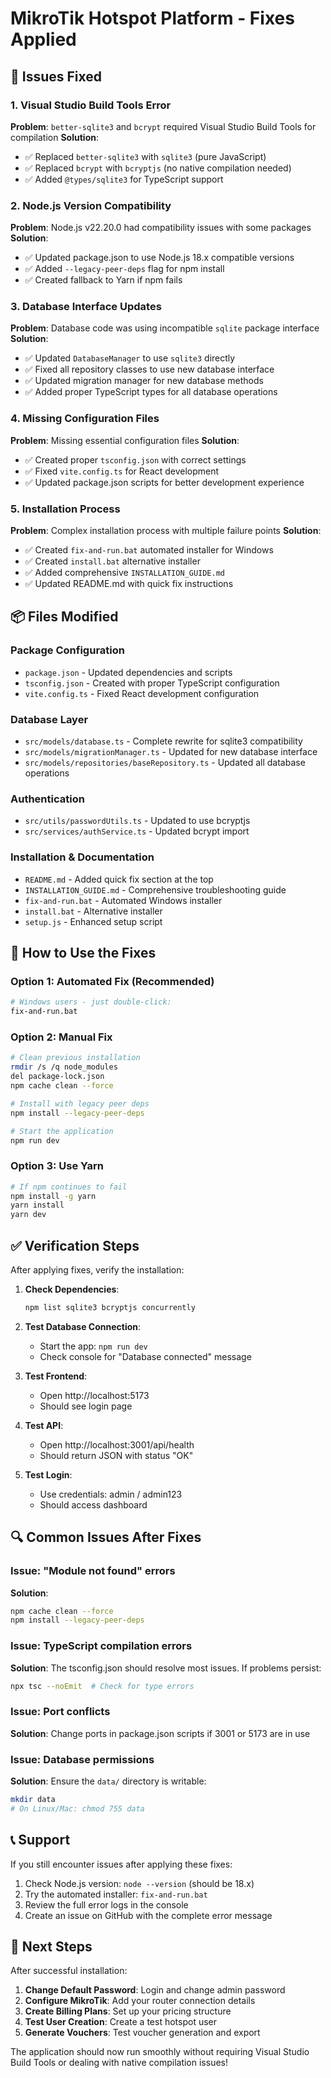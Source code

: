 # MikroTik Hotspot Platform - Fixes Applied

## 🔧 Issues Fixed

### 1. **Visual Studio Build Tools Error**
**Problem**: `better-sqlite3` and `bcrypt` required Visual Studio Build Tools for compilation
**Solution**: 
- ✅ Replaced `better-sqlite3` with `sqlite3` (pure JavaScript)
- ✅ Replaced `bcrypt` with `bcryptjs` (no native compilation needed)
- ✅ Added `@types/sqlite3` for TypeScript support

### 2. **Node.js Version Compatibility**
**Problem**: Node.js v22.20.0 had compatibility issues with some packages
**Solution**:
- ✅ Updated package.json to use Node.js 18.x compatible versions
- ✅ Added `--legacy-peer-deps` flag for npm install
- ✅ Created fallback to Yarn if npm fails

### 3. **Database Interface Updates**
**Problem**: Database code was using incompatible `sqlite` package interface
**Solution**:
- ✅ Updated `DatabaseManager` to use `sqlite3` directly
- ✅ Fixed all repository classes to use new database interface
- ✅ Updated migration manager for new database methods
- ✅ Added proper TypeScript types for all database operations

### 4. **Missing Configuration Files**
**Problem**: Missing essential configuration files
**Solution**:
- ✅ Created proper `tsconfig.json` with correct settings
- ✅ Fixed `vite.config.ts` for React development
- ✅ Updated package.json scripts for better development experience

### 5. **Installation Process**
**Problem**: Complex installation process with multiple failure points
**Solution**:
- ✅ Created `fix-and-run.bat` automated installer for Windows
- ✅ Created `install.bat` alternative installer
- ✅ Added comprehensive `INSTALLATION_GUIDE.md`
- ✅ Updated README.md with quick fix instructions

## 📦 Files Modified

### Package Configuration
- `package.json` - Updated dependencies and scripts
- `tsconfig.json` - Created with proper TypeScript configuration
- `vite.config.ts` - Fixed React development configuration

### Database Layer
- `src/models/database.ts` - Complete rewrite for sqlite3 compatibility
- `src/models/migrationManager.ts` - Updated for new database interface
- `src/models/repositories/baseRepository.ts` - Updated all database operations

### Authentication
- `src/utils/passwordUtils.ts` - Updated to use bcryptjs
- `src/services/authService.ts` - Updated bcrypt import

### Installation & Documentation
- `README.md` - Added quick fix section at the top
- `INSTALLATION_GUIDE.md` - Comprehensive troubleshooting guide
- `fix-and-run.bat` - Automated Windows installer
- `install.bat` - Alternative installer
- `setup.js` - Enhanced setup script

## 🚀 How to Use the Fixes

### Option 1: Automated Fix (Recommended)
```bash
# Windows users - just double-click:
fix-and-run.bat
```

### Option 2: Manual Fix
```bash
# Clean previous installation
rmdir /s /q node_modules
del package-lock.json
npm cache clean --force

# Install with legacy peer deps
npm install --legacy-peer-deps

# Start the application
npm run dev
```

### Option 3: Use Yarn
```bash
# If npm continues to fail
npm install -g yarn
yarn install
yarn dev
```

## ✅ Verification Steps

After applying fixes, verify the installation:

1. **Check Dependencies**:
   ```bash
   npm list sqlite3 bcryptjs concurrently
   ```

2. **Test Database Connection**:
   - Start the app: `npm run dev`
   - Check console for "Database connected" message

3. **Test Frontend**:
   - Open http://localhost:5173
   - Should see login page

4. **Test API**:
   - Open http://localhost:3001/api/health
   - Should return JSON with status "OK"

5. **Test Login**:
   - Use credentials: admin / admin123
   - Should access dashboard

## 🔍 Common Issues After Fixes

### Issue: "Module not found" errors
**Solution**: 
```bash
npm cache clean --force
npm install --legacy-peer-deps
```

### Issue: TypeScript compilation errors
**Solution**: The tsconfig.json should resolve most issues. If problems persist:
```bash
npx tsc --noEmit  # Check for type errors
```

### Issue: Port conflicts
**Solution**: Change ports in package.json scripts if 3001 or 5173 are in use

### Issue: Database permissions
**Solution**: Ensure the `data/` directory is writable:
```bash
mkdir data
# On Linux/Mac: chmod 755 data
```

## 📞 Support

If you still encounter issues after applying these fixes:

1. Check Node.js version: `node --version` (should be 18.x)
2. Try the automated installer: `fix-and-run.bat`
3. Review the full error logs in the console
4. Create an issue on GitHub with the complete error message

## 🎯 Next Steps

After successful installation:

1. **Change Default Password**: Login and change admin password
2. **Configure MikroTik**: Add your router connection details
3. **Create Billing Plans**: Set up your pricing structure
4. **Test User Creation**: Create a test hotspot user
5. **Generate Vouchers**: Test voucher generation and export

The application should now run smoothly without requiring Visual Studio Build Tools or dealing with native compilation issues!